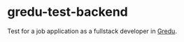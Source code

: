 # gredu-test-backend
Test for a job application as a fullstack developer in [Gredu](https://gredu.asia).